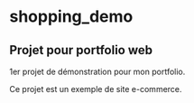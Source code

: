 # shopping_demo
## Projet pour portfolio web

1er projet de démonstration pour mon portfolio.

Ce projet est un exemple de site e-commerce.
